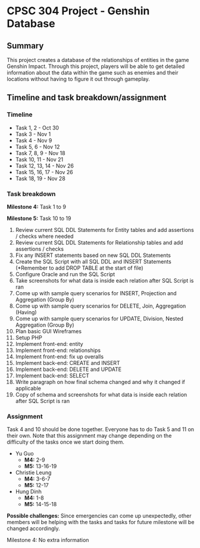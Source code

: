 # CPSC 304 Project - Genshin Database

## Summary
This project creates a database of the relationships of entities in the game Genshin Impact. Through this project, players will be able to get detailed information about the data within the game such as enemies and their locations without having to figure it out through gameplay.

## Timeline and task breakdown/assignment

### Timeline

* Task 1, 2 - Oct 30
* Task 3 - Nov 1
* Task 4 - Nov 9
* Task 5, 6 - Nov 12
* Task 7, 8, 9 - Nov 18
* Task 10, 11 - Nov 21
* Task 12, 13, 14 - Nov 26
* Task 15, 16, 17 - Nov 26
* Task 18, 19 - Nov 28



### Task breakdown 

**Milestone 4:** Task 1 to 9

**Milestone 5:** Task 10 to 19

1. Review current SQL DDL Statements for Entity tables and add assertions / checks where needed
2. Review current SQL DDL Statements for Relationship tables and add assertions / checks
3. Fix any INSERT statements based on new SQL DDL Statements
4. Create the SQL Script with all SQL DDL and INSERT Statements (*Remember to add DROP TABLE at the start of file)
5. Configure Oracle and run the SQL Script
6. Take screenshots for what data is inside each relation after SQL Script is ran
7. Come up with sample query scenarios for INSERT, Projection and Aggregation (Group By)
8. Come up with sample query scenarios for DELETE, Join, Aggregation (Having)
9. Come up with sample query scenarios for UPDATE, Division, Nested Aggregation (Group By)
10. Plan basic GUI Wireframes
11. Setup PHP 
12. Implement front-end: entity
13. Implement front-end: relationships
14. Implement front-end: fix up overalls
15. Implement back-end: CREATE and INSERT
16. Implement back-end: DELETE and UPDATE
17. Implement back-end: SELECT
18. Write paragraph on how final schema changed and why it changed if applicable
19. Copy of schema and screenshots for what data is inside each relation after SQL Script is ran

### Assignment

Task 4 and 10 should be done together. Everyone has to do Task 5 and 11 on their own. Note that this assignment may change depending on the difficulty of the tasks once we start doing them.

* Yu Guo
  * **M4:** 2-9
  * **M5:** 13-16-19
* Christie Leung
  * **M4:** 3-6-7
  * **M5:** 12-17 
* Hung Dinh
  * **M4:** 1-8
  * **M5:** 14-15-18

**Possible challenges:** Since emergencies can come up unexpectedly, other members will be helping with the tasks and tasks for future milestone will be changed accordingly.

Milestone 4: No extra information
